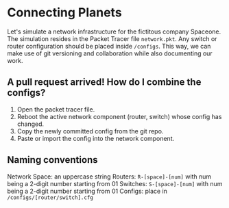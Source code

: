 # Connecting Planets

Let's simulate a network infrastructure for the fictitous company
Spaceone. The simulation resides in the Packet Tracer file
`network.pkt`. Any switch or router configuration should be placed
inside `/configs`. This way, we can make use of git versioning and
collaboration while also documenting our work.

## A pull request arrived! How do I combine the configs?

1. Open the packet tracer file.
2. Reboot the active network component (router, switch) whose config has changed.
3. Copy the newly committed config from the git repo.
4. Paste or import the config into the network component.

## Naming conventions

Network Space: an uppercase string
Routers: `R-[space]-[num]` with num being a 2-digit number starting from 01
Switches: `S-[space]-[num]` with num being a 2-digit number starting from 01
Configs: place in `/configs/[router/switch].cfg`
